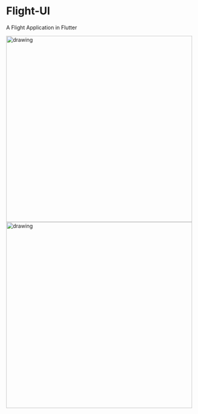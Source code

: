 # Flight-UI
A Flight Application in Flutter

<img src="ss1.png" alt="drawing" style="width:500px;"/>
<img src="ss2.png" alt="drawing" style="width:500px;"/>
